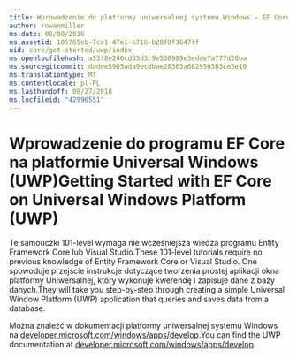 ```yaml
---
title: Wprowadzenie do platformy uniwersalnej systemu Windows — EF Core
author: rowanmiller
ms.date: 08/08/2016
ms.assetid: 105765eb-7ce1-47e1-b716-b28f8f3647ff
uid: core/get-started/uwp/index
ms.openlocfilehash: a53f8e246cd33d3c9e530989e3edde7a777d20ba
ms.sourcegitcommit: dadee5905ada9ecdbae28363a682950383ce3e10
ms.translationtype: MT
ms.contentlocale: pl-PL
ms.lasthandoff: 08/27/2018
ms.locfileid: "42996551"
---
```

# <a name="getting-started-with-ef-core-on-universal-windows-platform-uwp"></a><span data-ttu-id="1e07a-102">Wprowadzenie do programu EF Core na platformie Universal Windows (UWP)</span><span class="sxs-lookup"><span data-stu-id="1e07a-102">Getting Started with EF Core on Universal Windows Platform (UWP)</span></span>

<span data-ttu-id="1e07a-103">Te samouczki 101-level wymaga nie wcześniejsza wiedza programu Entity Framework Core lub Visual Studio.</span><span class="sxs-lookup"><span data-stu-id="1e07a-103">These 101-level tutorials require no previous knowledge of Entity Framework Core or Visual Studio.</span></span> <span data-ttu-id="1e07a-104">One spowoduje przejście instrukcje dotyczące tworzenia prostej aplikacji okna platformy Uniwersalnej, który wykonuje kwerendę i zapisuje dane z bazy danych.</span><span class="sxs-lookup"><span data-stu-id="1e07a-104">They will take you step-by-step through creating a simple Universal Window Platform (UWP) application that queries and saves data from a database.</span></span>

<span data-ttu-id="1e07a-105">Można znaleźć w dokumentacji platformy uniwersalnej systemu Windows na [developer.microsoft.com/windows/apps/develop](https://developer.microsoft.com/windows/apps/develop).</span><span class="sxs-lookup"><span data-stu-id="1e07a-105">You can find the UWP documentation at [developer.microsoft.com/windows/apps/develop](https://developer.microsoft.com/windows/apps/develop).</span></span>
